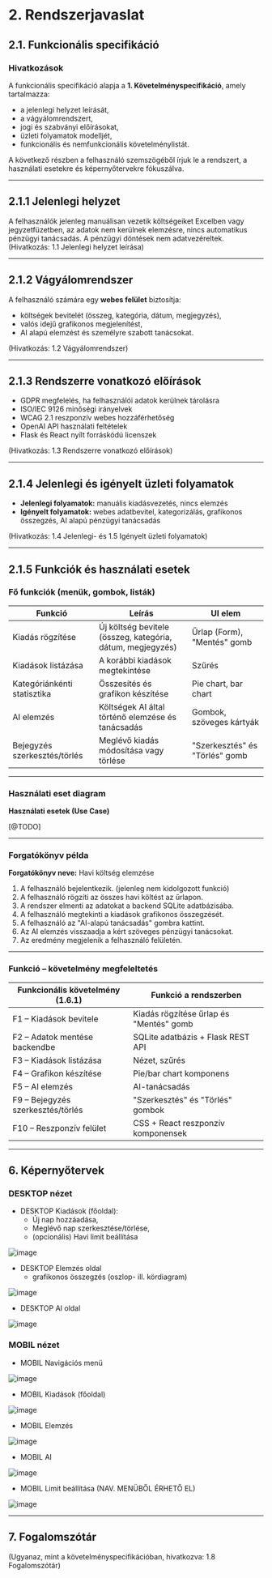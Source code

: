 # 2. Rendszerjavaslat

## 2.1. Funkcionális specifikáció

### Hivatkozások
A funkcionális specifikáció alapja a **1. Követelményspecifikáció**, amely tartalmazza:
- a jelenlegi helyzet leírását,
- a vágyálomrendszert,
- jogi és szabványi előírásokat,
- üzleti folyamatok modelljét,
- funkcionális és nemfunkcionális követelménylistát.

A következő részben a felhasználó szemszögéből írjuk le a rendszert, a használati esetekre és képernyőtervekre fókuszálva.

---

## 2.1.1 Jelenlegi helyzet
A felhasználók jelenleg manuálisan vezetik költségeiket Excelben vagy jegyzetfüzetben, az adatok nem kerülnek elemzésre, nincs automatikus pénzügyi tanácsadás. A pénzügyi döntések nem adatvezéreltek. (Hivatkozás: 1.1 Jelenlegi helyzet leírása)

---

## 2.1.2 Vágyálomrendszer
A felhasználó számára egy **webes felület** biztosítja:
- költségek bevitelét (összeg, kategória, dátum, megjegyzés),
- valós idejű grafikonos megjelenítést,
- AI alapú elemzést és személyre szabott tanácsokat.

(Hivatkozás: 1.2 Vágyálomrendszer)

---

## 2.1.3 Rendszerre vonatkozó előírások
- GDPR megfelelés, ha felhasználói adatok kerülnek tárolásra
- ISO/IEC 9126 minőségi irányelvek
- WCAG 2.1 reszponzív webes hozzáférhetőség
- OpenAI API használati feltételek
- Flask és React nyílt forráskódú licenszek

(Hivatkozás: 1.3 Rendszerre vonatkozó előírások)

---

## 2.1.4 Jelenlegi és igényelt üzleti folyamatok
- **Jelenlegi folyamatok:** manuális kiadásvezetés, nincs elemzés
- **Igényelt folyamatok:** webes adatbevitel, kategorizálás, grafikonos összegzés, AI alapú pénzügyi tanácsadás  

(Hivatkozás: 1.4 Jelenlegi- és 1.5 Igényelt üzleti folyamatok)

---

## 2.1.5 Funkciók és használati esetek

### Fő funkciók (menük, gombok, listák)
| Funkció | Leírás | UI elem |
|---------|--------|---------|
| Kiadás rögzítése | Új költség bevitele (összeg, kategória, dátum, megjegyzés) | Űrlap (Form), "Mentés" gomb |
| Kiadások listázása | A korábbi kiadások megtekintése | Szűrés |
| Kategóriánkénti statisztika | Összesítés és grafikon készítése | Pie chart, bar chart |
| AI elemzés | Költségek AI által történő elemzése és tanácsadás | Gombok, szöveges kártyák |
| Bejegyzés szerkesztés/törlés | Meglévő kiadás módosítása vagy törlése | "Szerkesztés" és "Törlés" gomb |

---

### Használati eset diagram
**Használati esetek (Use Case)**

[@TODO]

---

### Forgatókönyv példa

**Forgatókönyv neve:** Havi költség elemzése  

1. A felhasználó bejelentkezik. (jelenleg nem kidolgozott funkció)
2. A felhasználó rögzíti az összes havi költést az űrlapon.  
3. A rendszer elmenti az adatokat a backend SQLite adatbázisába.  
4. A felhasználó megtekinti a kiadások grafikonos összegzését.  
5. A felhasználó az "AI-alapú tanácsadás" gombra kattint.  
6. Az AI elemzés visszaadja a kért szöveges pénzügyi tanácsokat.  
7. Az eredmény megjelenik a felhasználó felületén.

---

### Funkció – követelmény megfeleltetés

| Funkcionális követelmény (1.6.1) | Funkció a rendszerben |
|------------------------------------|---------------------|
| F1 – Kiadások bevitele | Kiadás rögzítése űrlap és "Mentés" gomb |
| F2 – Adatok mentése backendbe | SQLite adatbázis + Flask REST API |
| F3 – Kiadások listázása | Nézet, szűrés |
| F4 – Grafikon készítése | Pie/bar chart komponens |
| F5 – AI elemzés | AI-tanácsadás |
| F9 – Bejegyzés szerkesztés/törlés | "Szerkesztés" és "Törlés" gombok |
| F10 – Reszponzív felület | CSS + React reszponzív komponensek |

---

## 6. Képernyőtervek
### DESKTOP nézet
- DESKTOP Kiadások (főoldal): 
    - Új nap hozzáadása,
    - Meglévő nap szerkesztése/törlése,
    - (opcionális) Havi limit beállítása

![image](./pics/1_DESKTOP_kiadasok_wireframe.png)

- DESKTOP Elemzés oldal
    - grafikonos összegzés (oszlop- ill. kördiagram)

![image](./pics/2_DESKTOP_elemzes_wireframe.png)

- DESKTOP AI oldal

![image](./pics/3_DESKTOP_AI_wireframe.png)


### MOBIL nézet

- MOBIL Navigációs menü

![image](./pics/M_MOBIL_menu_wireframe.png)

- MOBIL Kiadások (főoldal)

![image](./pics/1_MOBIL_kiadasok_wireframe.png)

- MOBIL Elemzés

![image](./pics/2_MOBIL_elemzes_wireframe.png)

- MOBIL AI

![image](./pics/3_MOBIL_AI_wireframe.png)

- MOBIL Limit beállítása (NAV. MENÜBŐL ÉRHETŐ EL)

![image](./pics/O_MOBIL_limit_wireframe.png)

---

## 7. Fogalomszótár
(Ugyanaz, mint a követelményspecifikációban, hivatkozva: 1.8 Fogalomszótár)
